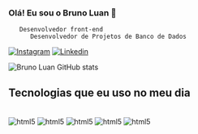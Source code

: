 ### Olá! Eu sou o Bruno Luan 🤙 
     
       Desenvolvedor front-end
          Desenvolvedor de Projetos de Banco de Dados
         
       

[![Instagram](https://img.shields.io/badge/Instagram-E4405F?style=for-the-badge&logo=instagram&logoColor=white)](https://www.instagram.com/brunno.luann/)
[![Linkedin](https://img.shields.io/badge/LinkedIn-0077B5?style=for-the-badge&logo=linkedin&logoColor=white)](https://www.linkedin.com/in/bruno-luan-74242b32/)

![Bruno Luan GitHub stats](https://github-readme-stats.vercel.app/api?username=BrunnoLuann&show_icons=true&theme=tokyonight)


## Tecnologias que eu uso no meu dia

<div style="display: inline_block"><br/>
<img align="center" alt="html5" src="https://img.shields.io/badge/HTML5-E34F26?style=for-the-badge&logo=html5&logoColor=white" />
<img align="center" alt="html5" src="https://img.shields.io/badge/CSS3-1572B6?style=for-the-badge&logo=css3&logoColor=white" />
<img align="center" alt="html5" src="https://img.shields.io/badge/JavaScript-323330?style=for-the-badge&logo=javascript&logoColor=F7DF1E" />
<img align="center" alt="html5" src="https://img.shields.io/badge/React-20232A?style=for-the-badge&logo=react&logoColor=61DAFB" />
<img align="center" alt="html5" src="https://img.shields.io/badge/MySQL-00000F?style=for-the-badge&logo=mysql&logoColor=white" />

</div>

